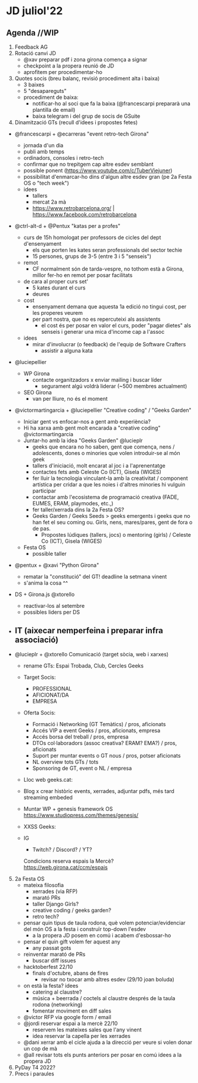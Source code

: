# JD juliol'22

## Agenda //WIP

1. Feedback AG
2. Rotació canvi JD
    - @xav preparar pdf i zona girona comença a signar
    - checkpoint a la propera reunió de JD
    - aprofitem per procedimentar-ho
3. Quotes socis (breu balanç, revisió procediment alta i baixa)
    - 3 baixes
    - 5 "desapareguts"
    - procediment de baixa: 
        - notificar-ho al soci que fa la baixa (@francescarpi prepararà una plantilla de email)
        - baixa telegram i del grup de socis de GSuite
4. Dinamització GTs (recull d'idees i propostes fetes)
- @francescarpi + @ecarreras "event retro-tech Girona"
    - jornada d'un dia
    - publi amb temps
    - ordinadors, consoles i retro-tech
    - confirmar que no trepitgem cap altre esdev semblant
    - possible ponent (https://www.youtube.com/c/TuberViejuner)
    - possibilitat d'enmarcar-ho dins d'algun altre esdev gran (pe 2a Festa OS o "tech week")
    - idees
        - tallers
        - mercat 2a mà
        - https://www.retrobarcelona.org/ | https://www.facebook.com/retrobarcelona
- @ctrl-alt-d + @Pentux "katas per a profes"
    - curs de 15h homologat per professors de cicles del dept d'ensenyament
        - els que porten les kates seran professionals del sector techie
        - 15 persones, grups de 3-5 (entre 3 i 5 "senseis")
    - remot
        - CF normalment són de tarda-vespre, no tothom està a Girona, millor fer-ho en remot per posar facilitats
    - de cara al proper curs set'
        - 5 kates durant el curs
        - deures
    - cost
        - ensenyament demana que aquesta 1a edició no tingui cost, per les properes veurem
        - per part nostra, que no es repercuteixi als assistents
            - el cost és per posar en valor el curs, poder "pagar dietes" als senseis i generar una mica d'income cap a l'assoc
    - idees
        - mirar d'involucrar (o feedback) de l'equip de Software Crafters
            - assistir a alguna kata
- @luciepellier
    - WP Girona
        - contacte organitzadors x enviar mailing i buscar líder
            - segurament algú voldrà liderar (~500 membres actualment)
    - SEO Girona
        - van per lliure, no és el moment

- @victormartingarcia + @luciepellier  "Creative coding" / "Geeks Garden"
    - Iniciar gent vs enfocar-nos a gent amb experiència?
    - Hi ha xarxa amb gent molt encarada a "creative coding" @victormartingarcia 
    - Juntar-ho amb la idea "Geeks Garden" @lucieplr 
        - geeks que encara no ho saben, gent que comença, nens / adolescents, dones o minories que volen introduir-se al món geek
        - tallers d'iniciació, molt encarat al joc i a l'aprenentatge
        - contactes fets amb Celeste Co (ICT), Gisela (WIGES)
        - fer lluir la tecnologia vinculant-la amb la creativitat / component artística per cridar a que les noies i d'altres minories hi vulguin participar
        - contactar amb l'ecosistema de programació creativa (FADE, EUMES, ERAM, playmodes, etc.,)
        - fer taller/xerrada dins la 2a Festa OS?
        - Geeks Garden / Geeks Seeds > geeks emergents i geeks que no han fet el seu coming ou. Girls, nens, mares/pares, gent de fora o de pas.
            - Propostes lúdiques (tallers, jocs) o mentoring (girls) / Celeste Co (ICT), Gisela (WIGES)
    - Festa OS
        - possible taller
- @pentux + @xavi "Python Girona"
    - rematar la "constitució" del GT! deadline la setmana vinent
    - s'anima la cosa ^^
- DS + Girona.js @xtorello 
    - reactivar-los al setembre
    - possibles liders per DS
- IT (aixecar nemperfeina i preparar infra associació) 
    - 
- @lucieplr + @xtorello Comunicació (target sòcia, web i xarxes)
    - rename GTs: Espai Trobada, Club, Cercles Geeks
    - Target Socis:
        - PROFESSIONAL 
        - AFICIONAT/DA
        - EMPRESA
    - Oferta Socis:
        - Formació i Networking (GT Temàtics) / pros, aficionats
        - Accés VIP a event Geeks / pros, aficionats, empresa
        - Accés borsa del treball / pros, empresa
        - DTOs col·laboradors (assoc creativa? ERAM? EMA?) / pros, aficionats
        - Suport per muntar events o GT nous / pros, potser aficionats
        - NL overview tots GTs / tots
        - Sponsoring de GT, event o NL / empresa

    - Lloc web geeks.cat: 

    - Blog x crear històric events, xerrades, adjuntar pdfs, més tard streaming embeded
    - Muntar WP + genesis framework OS https://www.studiopress.com/themes/genesis/ 

    - XXSS Geeks:

    - IG
        - Twitch? / Discord? / YT?

        Condicions reserva espais la Mercè? https://web.girona.cat/ccm/espais

5. 2a Festa OS
    - mateixa filosofia
        - xerrades (via RFP)
        - marató PRs
        - taller Django Girls?
        - creative coding / geeks garden?
        - retro tech?
    - pensar quin tipus de taula rodona, què volem potenciar/evidenciar del món OS a la festa i construïr top-down l'esdev
        - a la propera JD posem en comú i acabem d'esbossar-ho
    - pensar el quin gift volem fer aquest any
        - any passat gots
    - reinventar marató de PRs
        - buscar diff issues 
    - hacktoberfest 22/10
        - finals d'octubre, abans de fires
            - revisar no txocar amb altres esdev (29/10 joan boluda)
    - on està la festa? idees
        - catering al claustre?
        - música + beerrada / coctels al claustre després de la taula rodona (networking)
        - fomentar moviment en diff sales
    - @victor RFP via google form / email
    - @jordi reservar espai a la mercè 22/10
        - reservem les mateixes sales que l'any vinent
        - idea reservar la capella per les xerrades
    - @dani xerrar amb el cicle ajuda a la direcció per veure si volen donar un cop de mà
    - @all revisar tots els punts anteriors per posar en comú idees a la propera JD
6. PyDay T4 2022?
7. Precs i paraules 




